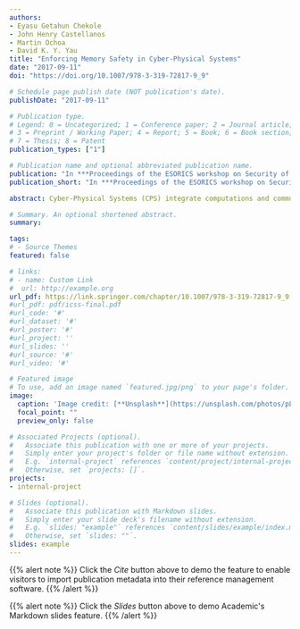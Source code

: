 ```yaml
---
authors:
- Eyasu Getahun Chekole
- John Henry Castellanos
- Martin Ochoa 
- David K. Y. Yau
title: "Enforcing Memory Safety in Cyber-Physical Systems"
date: "2017-09-11"
doi: "https://doi.org/10.1007/978-3-319-72817-9_9"

# Schedule page publish date (NOT publication's date).
publishDate: "2017-09-11"

# Publication type.
# Legend: 0 = Uncategorized; 1 = Conference paper; 2 = Journal article;
# 3 = Preprint / Working Paper; 4 = Report; 5 = Book; 6 = Book section;
# 7 = Thesis; 8 = Patent
publication_types: ["1"]

# Publication name and optional abbreviated publication name.
publication: "In ***Proceedings of the ESORICS workshop on Security of Industrial Control Systems and Cyber-Physical Systems (CyberICPS'17)***, Springer"
publication_short: "In ***Proceedings of the ESORICS workshop on Security of Industrial Control Systems and Cyber-Physical Systems (CyberICPS'17)***, Springer"

abstract: Cyber-Physical Systems (CPS) integrate computations and communications with physical processes and are being widely adopted in various application areas. However, the increasing prevalence of cyber attacks targeting them poses a growing security concern. In particular, attacks exploiting memory-safety vulnerabilities constitute a major attack vector against CPS, because embedded systems often rely on unsafe but fast programming languages to meet their hard time constraints. A wide range of countermeasures has been developed to provide protection against these attacks. However, the most reliable countermeasures incur in high runtime overheads. In this work, we explore the applicability of strong countermeasures against memory-safety attacks in the context of realistic Industrial Control Systems (ICS). To this end, we design an experimental setup, based on a secure water treatment plant (SWaT) to empirically measure the memory safety overhead (MSO) caused by memory-safe compilation of the Programmable Logic Controller (PLC). We then quantify the tolerability of this overhead in terms of the expected real-time constraints of SWaT. Our results show high effectiveness of the security measure in detecting memory-safety violations and a MSO (197.86µs per scan-cycle) that is also tolerable for the SWaT simulation. We also discuss how different parameters impact the execution time of PLCs and the resulting absolute MSO.

# Summary. An optional shortened abstract.
summary: 

tags:
# - Source Themes
featured: false

# links:
# - name: Custom Link
#  url: http://example.org
url_pdf: https://link.springer.com/chapter/10.1007/978-3-319-72817-9_9
#url_pdf: pdf/icss-final.pdf
#url_code: '#'
#url_dataset: '#'
#url_poster: '#'
#url_project: ''
#url_slides: ''
#url_source: '#'
#url_video: '#'

# Featured image
# To use, add an image named `featured.jpg/png` to your page's folder. 
image:
  caption: 'Image credit: [**Unsplash**](https://unsplash.com/photos/pLCdAaMFLTE)'
  focal_point: ""
  preview_only: false

# Associated Projects (optional).
#   Associate this publication with one or more of your projects.
#   Simply enter your project's folder or file name without extension.
#   E.g. `internal-project` references `content/project/internal-project/index.md`.
#   Otherwise, set `projects: []`.
projects:
- internal-project

# Slides (optional).
#   Associate this publication with Markdown slides.
#   Simply enter your slide deck's filename without extension.
#   E.g. `slides: "example"` references `content/slides/example/index.md`.
#   Otherwise, set `slides: ""`.
slides: example
---
```


{{% alert note %}}
Click the *Cite* button above to demo the feature to enable visitors to import publication metadata into their reference management software.
{{% /alert %}}

{{% alert note %}}
Click the *Slides* button above to demo Academic's Markdown slides feature.
{{% /alert %}}

